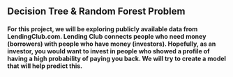 ## Decision Tree & Random Forest Problem
#### For this project, we will be exploring publicly available data from LendingClub.com. Lending Club connects people who need money (borrowers) with people who have money (investors). Hopefully, as an investor, you would want to invest in people who showed a profile of having a high probability of paying you back. We will try to create a model that will help predict this.

